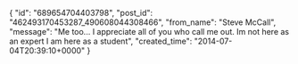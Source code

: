  {
   "id": "689654704403798",
   "post_id": "462493170453287_490608044308466",
   "from_name": "Steve McCall",
   "message": "Me too... I appreciate all of you who call me out. Im not here as an expert I am here as a student",
   "created_time": "2014-07-04T20:39:10+0000"
 }
